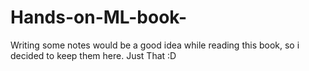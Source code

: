 # Hands-on-ML-book-
Writing some notes would be a good idea while reading this book, so i decided to keep them here. Just That :D

